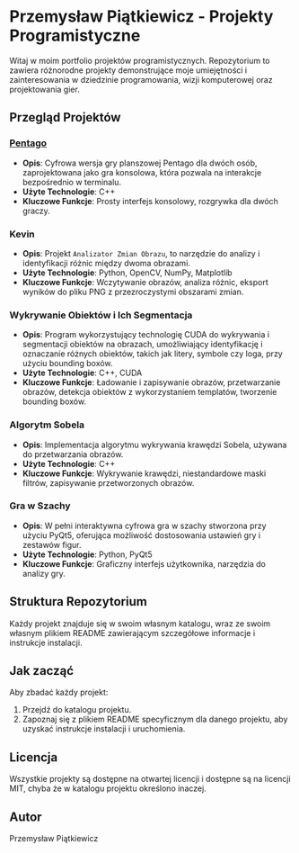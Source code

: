# Przemysław Piątkiewicz - Projekty Programistyczne

Witaj w moim portfolio projektów programistycznych. Repozytorium to zawiera różnorodne projekty demonstrujące moje umiejętności i zainteresowania w dziedzinie programowania, wizji komputerowej oraz projektowania gier.

## Przegląd Projektów

### [Pentago](https://github.com/Krasnalixx/projekty/blob/main/pentago/README.md)
- **Opis**: Cyfrowa wersja gry planszowej Pentago dla dwóch osób, zaprojektowana jako gra konsolowa, która pozwala na interakcje bezpośrednio w terminalu.
- **Użyte Technologie**: C++
- **Kluczowe Funkcje**: Prosty interfejs konsolowy, rozgrywka dla dwóch graczy.

### Kevin
- **Opis**: Projekt `Analizator Zmian Obrazu`, to narzędzie do analizy i identyfikacji różnic między dwoma obrazami. 
- **Użyte Technologie**: Python, OpenCV, NumPy, Matplotlib
- **Kluczowe Funkcje**: Wczytywanie obrazów, analiza różnic, eksport wyników do pliku PNG z przezroczystymi obszarami zmian.


### Wykrywanie Obiektów i Ich Segmentacja
- **Opis**: Program wykorzystujący technologię CUDA do wykrywania i segmentacji obiektów na obrazach, umożliwiający identyfikację i oznaczanie różnych obiektów, takich jak litery, symbole czy loga, przy użyciu bounding boxów.
- **Użyte Technologie**: C++, CUDA
- **Kluczowe Funkcje**: Ładowanie i zapisywanie obrazów, przetwarzanie obrazów, detekcja obiektów z wykorzystaniem templatów, tworzenie bounding boxów.

### Algorytm Sobela
- **Opis**: Implementacja algorytmu wykrywania krawędzi Sobela, używana do przetwarzania obrazów.
- **Użyte Technologie**: C++
- **Kluczowe Funkcje**: Wykrywanie krawędzi, niestandardowe maski filtrów, zapisywanie przetworzonych obrazów.


### Gra w Szachy
- **Opis**: W pełni interaktywna cyfrowa gra w szachy stworzona przy użyciu PyQt5, oferująca możliwość dostosowania ustawień gry i zestawów figur.
- **Użyte Technologie**: Python, PyQt5
- **Kluczowe Funkcje**: Graficzny interfejs użytkownika, narzędzia do analizy gry.

## Struktura Repozytorium
Każdy projekt znajduje się w swoim własnym katalogu, wraz ze swoim własnym plikiem README zawierającym szczegółowe informacje i instrukcje instalacji.

## Jak zacząć
Aby zbadać każdy projekt:
1. Przejdź do katalogu projektu.
2. Zapoznaj się z plikiem README specyficznym dla danego projektu, aby uzyskać instrukcje instalacji i uruchomienia.

## Licencja
Wszystkie projekty są dostępne na otwartej licencji i dostępne są na licencji MIT, chyba że w katalogu projektu określono inaczej.

## Autor
Przemysław Piątkiewicz
